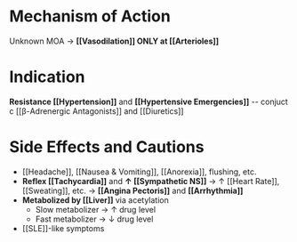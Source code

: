 # Mechanism of Action
Unknown MOA → **[[Vasodilation]] ONLY at [[Arterioles]]**

# Indication
**Resistance [[Hypertension]]** and **[[Hypertensive Emergencies]]** -- conjuct c [[β-Adrenergic Antagonists]] and [[Diuretics]]

# Side Effects and Cautions
- [[Headache]], [[Nausea & Vomiting]], [[Anorexia]], flushing, etc.
- **Reflex [[Tachycardia]]** and **↑ [[Sympathetic NS]]** → ↑ [[Heart Rate]], [[Sweating]], etc. → **[[Angina Pectoris]]** and **[[Arrhythmia]]**
- **Metabolized by [[Liver]]** via acetylation
    - Slow metabolizer → ↑ drug level
    - Fast metabolizer → ↓ drug level
- [[SLE]]-like symptoms